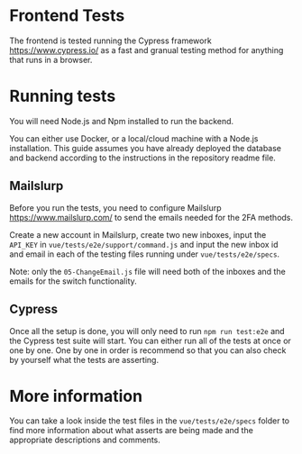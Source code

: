 # Frontend Tests
The frontend is tested running the Cypress framework https://www.cypress.io/ as a fast and granual testing method for anything that runs in a browser.

# Running tests
You will need Node.js and Npm installed to run the backend. 

You can either use Docker, or a local/cloud machine with a Node.js installation. This guide assumes you have already deployed the database and backend according to the instructions in the repository readme file.

## Mailslurp

Before you run the tests, you need to configure Mailslurp https://www.mailslurp.com/ to send the emails needed for the 2FA methods.

Create a new account in Mailslurp, create two new inboxes, input the `API_KEY` in `vue/tests/e2e/support/command.js` and input the new inbox id and email in each of the testing files running under `vue/tests/e2e/specs`.

Note: only the `05-ChangeEmail.js` file will need both of the inboxes and the emails for the switch functionality.

## Cypress

Once all the setup is done, you will only need to run `npm run test:e2e` and the Cypress test suite will start. You can either run all of the tests at once or one by one. One by one in order is recommend so that you can also check by yourself what the tests are asserting.

# More information

You can take a look inside the test files in the ``vue/tests/e2e/specs`` folder to find more information about what asserts are being made and the appropriate descriptions and comments. 
